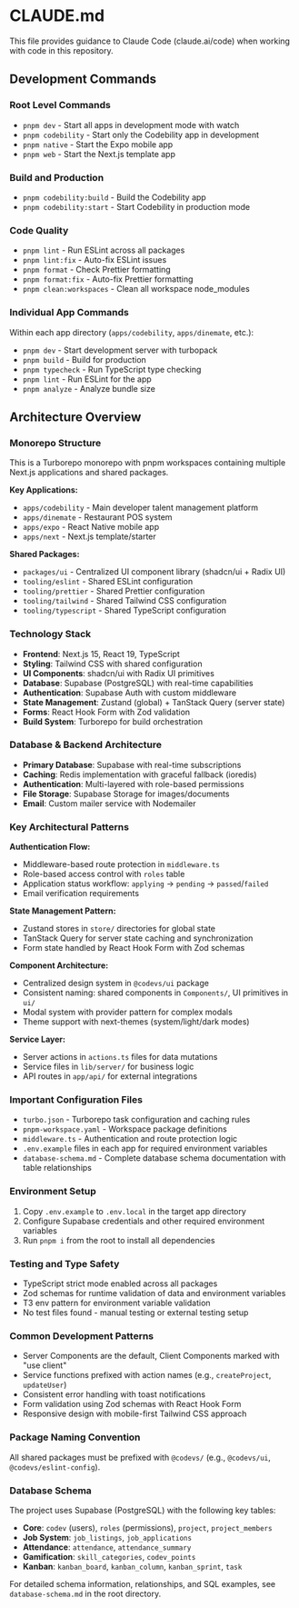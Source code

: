 # CLAUDE.md

This file provides guidance to Claude Code (claude.ai/code) when working with code in this repository.

## Development Commands

### Root Level Commands
- `pnpm dev` - Start all apps in development mode with watch
- `pnpm codebility` - Start only the Codebility app in development
- `pnpm native` - Start the Expo mobile app
- `pnpm web` - Start the Next.js template app

### Build and Production
- `pnpm codebility:build` - Build the Codebility app
- `pnpm codebility:start` - Start Codebility in production mode

### Code Quality
- `pnpm lint` - Run ESLint across all packages
- `pnpm lint:fix` - Auto-fix ESLint issues
- `pnpm format` - Check Prettier formatting
- `pnpm format:fix` - Auto-fix Prettier formatting
- `pnpm clean:workspaces` - Clean all workspace node_modules

### Individual App Commands
Within each app directory (`apps/codebility`, `apps/dinemate`, etc.):
- `pnpm dev` - Start development server with turbopack
- `pnpm build` - Build for production
- `pnpm typecheck` - Run TypeScript type checking
- `pnpm lint` - Run ESLint for the app
- `pnpm analyze` - Analyze bundle size

## Architecture Overview

### Monorepo Structure
This is a Turborepo monorepo with pnpm workspaces containing multiple Next.js applications and shared packages.

**Key Applications:**
- `apps/codebility` - Main developer talent management platform
- `apps/dinemate` - Restaurant POS system
- `apps/expo` - React Native mobile app
- `apps/next` - Next.js template/starter

**Shared Packages:**
- `packages/ui` - Centralized UI component library (shadcn/ui + Radix UI)
- `tooling/eslint` - Shared ESLint configuration
- `tooling/prettier` - Shared Prettier configuration
- `tooling/tailwind` - Shared Tailwind CSS configuration
- `tooling/typescript` - Shared TypeScript configuration

### Technology Stack
- **Frontend**: Next.js 15, React 19, TypeScript
- **Styling**: Tailwind CSS with shared configuration
- **UI Components**: shadcn/ui with Radix UI primitives
- **Database**: Supabase (PostgreSQL) with real-time capabilities
- **Authentication**: Supabase Auth with custom middleware
- **State Management**: Zustand (global) + TanStack Query (server state)
- **Forms**: React Hook Form with Zod validation
- **Build System**: Turborepo for build orchestration

### Database & Backend Architecture
- **Primary Database**: Supabase with real-time subscriptions
- **Caching**: Redis implementation with graceful fallback (ioredis)
- **Authentication**: Multi-layered with role-based permissions
- **File Storage**: Supabase Storage for images/documents
- **Email**: Custom mailer service with Nodemailer

### Key Architectural Patterns

**Authentication Flow:**
- Middleware-based route protection in `middleware.ts`
- Role-based access control with `roles` table
- Application status workflow: `applying` → `pending` → `passed`/`failed`
- Email verification requirements

**State Management Pattern:**
- Zustand stores in `store/` directories for global state
- TanStack Query for server state caching and synchronization
- Form state handled by React Hook Form with Zod schemas

**Component Architecture:**
- Centralized design system in `@codevs/ui` package
- Consistent naming: shared components in `Components/`, UI primitives in `ui/`
- Modal system with provider pattern for complex modals
- Theme support with next-themes (system/light/dark modes)

**Service Layer:**
- Server actions in `actions.ts` files for data mutations
- Service files in `lib/server/` for business logic
- API routes in `app/api/` for external integrations

### Important Configuration Files
- `turbo.json` - Turborepo task configuration and caching rules
- `pnpm-workspace.yaml` - Workspace package definitions
- `middleware.ts` - Authentication and route protection logic
- `.env.example` files in each app for required environment variables
- `database-schema.md` - Complete database schema documentation with table relationships

### Environment Setup
1. Copy `.env.example` to `.env.local` in the target app directory
2. Configure Supabase credentials and other required environment variables
3. Run `pnpm i` from the root to install all dependencies

### Testing and Type Safety
- TypeScript strict mode enabled across all packages
- Zod schemas for runtime validation of data and environment variables
- T3 env pattern for environment variable validation
- No test files found - manual testing or external testing setup

### Common Development Patterns
- Server Components are the default, Client Components marked with "use client"
- Service functions prefixed with action names (e.g., `createProject`, `updateUser`)
- Consistent error handling with toast notifications
- Form validation using Zod schemas with React Hook Form
- Responsive design with mobile-first Tailwind CSS approach

### Package Naming Convention
All shared packages must be prefixed with `@codevs/` (e.g., `@codevs/ui`, `@codevs/eslint-config`).

### Database Schema
The project uses Supabase (PostgreSQL) with the following key tables:
- **Core**: `codev` (users), `roles` (permissions), `project`, `project_members`
- **Job System**: `job_listings`, `job_applications` 
- **Attendance**: `attendance`, `attendance_summary`
- **Gamification**: `skill_categories`, `codev_points`
- **Kanban**: `kanban_board`, `kanban_column`, `kanban_sprint`, `task`

For detailed schema information, relationships, and SQL examples, see `database-schema.md` in the root directory.